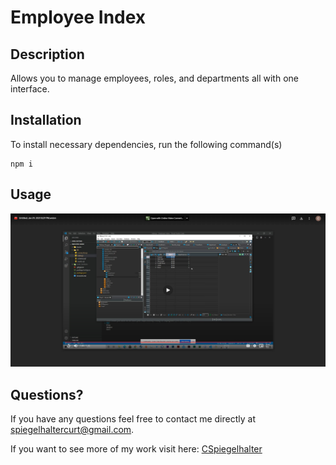 # Employee Index

  ## Description

  Allows you to manage employees, roles, and departments all with one interface.

  ## Installation
  To install necessary dependencies, run the following command(s)
      
    npm i
  
  ## Usage
    
  
  <a href="https://drive.google.com/file/d/1n86XfXknfPXZqqPgrfAoQuf-j87hT_jR/view" title="Walkthrough"><img src="./Assets/tutorial.png" alt="Walkthrough" /></a>


  ## Questions? 
  If you have any questions feel free to contact me directly at spiegelhaltercurt@gmail.com. 

  If you want to see more of my work visit here: [CSpiegelhalter](https://github.com/CSpiegelhalter)


